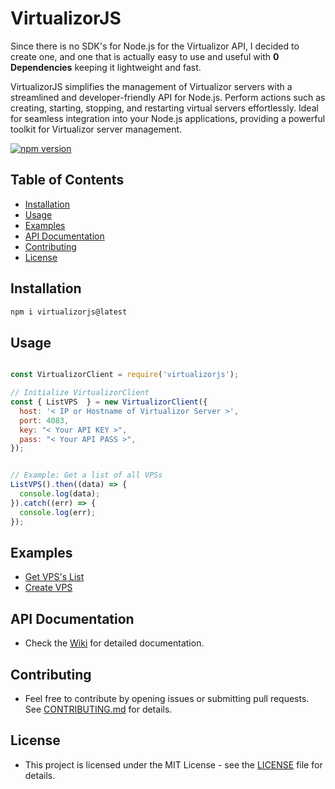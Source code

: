 # VirtualizorJS

Since there is no SDK's for Node.js for the Virtualizor API, I decided to create one, and one that is actually easy to use and useful with **0 Dependencies** keeping it lightweight and fast.

VirtualizorJS simplifies the management of Virtualizor servers with a streamlined and developer-friendly API for Node.js. Perform actions such as creating, starting, stopping, and restarting virtual servers effortlessly. Ideal for seamless integration into your Node.js applications, providing a powerful toolkit for Virtualizor server management.

[![npm version](https://badge.fury.io/js/virtualizorjs.svg)](https://badge.fury.io/js/virtualizorjs)

## Table of Contents
- [Installation](#installation)
- [Usage](#usage)
- [Examples](#examples)
- [API Documentation](#api-documentation)
- [Contributing](#contributing)
- [License](#license)

## Installation

```bash
npm i virtualizorjs@latest
```

## Usage

```javascript

const VirtualizorClient = require('virtualizorjs');

// Initialize VirtualizorClient
const { ListVPS  } = new VirtualizorClient({
  host: '< IP or Hostname of Virtualizor Server >',
  port: 4083,
  key: "< Your API KEY >",
  pass: "< Your API PASS >",
});


// Example: Get a list of all VPSs
ListVPS().then((data) => {
  console.log(data);
}).catch((err) => {
  console.log(err);
});

```

## Examples

- [Get VPS's List](/examples/listvps.js)
- [Create VPS](/examples/createvps.js)


## API Documentation

- Check the [Wiki](https://github.com/kkMihai/virtualizorjs/wiki/VirtualizorClient-Class) for detailed documentation.

## Contributing

- Feel free to contribute by opening issues or submitting pull requests. See [CONTRIBUTING.md](/CONTRIBUTING.md) for details.

## License

- This project is licensed under the MIT License - see the [LICENSE](/LICENSE) file for details.